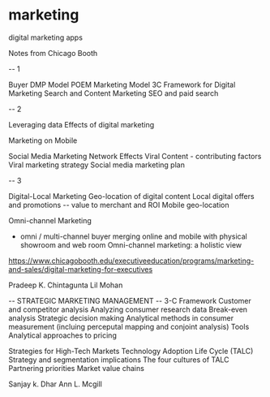 # marketing
digital marketing apps

Notes from Chicago Booth

-- 1

Buyer DMP Model
POEM Marketing Model
3C Framework for Digital Marketing
Search and Content Marketing
SEO and paid search

-- 2

Leveraging data
Effects of digital marketing

Marketing on Mobile

Social Media Marketing
Network Effects
Viral Content - contributing factors
Viral marketing strategy
Social media marketing plan

-- 3
 
 Digital-Local Marketing
 Geo-location of digital content
 Local digital offers and promotions -- value to merchant and ROI
 Mobile geo-location
 
 Omni-channel Marketing
 - omni / multi-channel buyer
 merging online and mobile with physical
 showroom and web room
 Omni-channel marketing:  a holistic view
 
 https://www.chicagobooth.edu/executiveeducation/programs/marketing-and-sales/digital-marketing-for-executives
 
 Pradeep K. Chintagunta
 Lil Mohan
 
 
 -- STRATEGIC MARKETING MANAGEMENT --
 3-C Framework
 Customer and competitor analysis
 Analyzing consumer research data
 Break-even analysis
 Strategic decision making
 Analytical methods in consumer measurement
 (incluing perceputal mapping and conjoint analysis)
 Tools
 Analytical approaches to pricing
 
 Strategies for High-Tech Markets
 Technology Adoption Life Cycle (TALC)
 Strategy and segmentation implications
 The four cultures of TALC
 Partnering priorities
 Market value chains
 
 Sanjay k. Dhar
 Ann L. Mcgill
 

